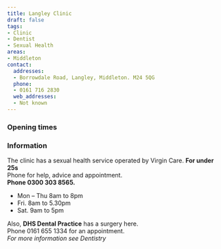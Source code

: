 ```yaml
---
title: Langley Clinic
draft: false
tags:
- Clinic
- Dentist
- Sexual Health
areas:
- Middleton
contact:
  addresses:
  - Borrowdale Road, Langley, Middleton. M24 5QG
  phone:
  - 0161 716 2830
  web_addresses:
  - Not known
---
```


### Opening times

### Information
The clinic has a sexual health service operated by Virgin Care.  **For under 25s**  
Phone for help, advice and appointment.  
**Phone 0300 303 8565.**  
- Mon – Thu 8am to 8pm  
- Fri. 8am to 5.30pm  
- Sat. 9am to 5pm

Also,  **DHS Dental Practice** has a surgery here.  
Phone 0161 655 1334 for an appointment.  
*For more information see Dentistry*